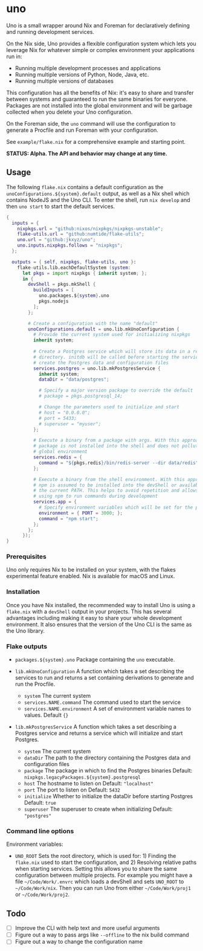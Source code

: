 # uno

Uno is a small wrapper around Nix and Foreman for declaratively defining and 
running development services.

On the Nix side, Uno provides a flexible configuration system which lets you 
leverage Nix for whatever simple or complex environment your applications run in:

* Running multiple development processes and applications
* Running multiple versions of Python, Node, Java, etc.
* Running multiple versions of databases

This configuration has all the benefits of Nix: it's easy to share and transfer
between systems and guaranteed to run the same binaries for everyone. Packages
are not installed into the global environment and will be garbage collected 
when you delete your Uno configuration.

On the Foreman side, the `uno` command will use the configuration to generate
a Procfile and run Foreman with your configuration.

See `example/flake.nix` for a comprehensive example and starting point.

**STATUS: Alpha. The API and behavior may change at any time.**

## Usage

The following `flake.nix` contains a default configuration as the 
`unoConfigurations.${system}.default` output, as well as a Nix shell
which contains NodeJS and the Uno CLI. To enter the shell, run 
`nix develop` and then `uno start` to start the default services.

```nix
{
  inputs = {
    nixpkgs.url = "github:nixos/nixpkgs/nixpkgs-unstable";
    flake-utils.url = "github:numtide/flake-utils";
    uno.url = "github:jkxyz/uno";
    uno.inputs.nixpkgs.follows = "nixpkgs";
  };

  outputs = { self, nixpkgs, flake-utils, uno }:
    flake-utils.lib.eachDefaultSystem (system:
      let pkgs = import nixpkgs { inherit system; };
      in {
        devShell = pkgs.mkShell {
          buildInputs = [ 
            uno.packages.${system}.uno 
            pkgs.nodejs 
          ];
        };

        # Create a configuration with the name "default"
        unoConfigurations.default = uno.lib.mkUnoConfiguration {
          # Provide the current system used for initializing nixpkgs
          inherit system;
          
          # Create a Postgres service which will store its data in a relative
          # directory. initdb will be called before starting the service to 
          # create the Postgres data and configuration files
          services.postgres = uno.lib.mkPostgresService {
            inherit system;
            dataDir = "data/postgres";

            # Specify a major version package to override the default
            # package = pkgs.postgresql_14;

            # Change the parameters used to initialize and start
            # host = "0.0.0.0";
            # port = 5433;
            # superuser = "myuser";
          };

          # Execute a binary from a package with args. With this approach, the
          # package is not installed into the shell and does not pollute the
          # global environment
          services.redis = {
            command = "${pkgs.redis}/bin/redis-server --dir data/redis";
          };

          # Execute a binary from the shell environment. With this approach, 
          # npm is assumed to be installed into the devShell or available on 
          # the current PATH. This helps to avoid repetition and allows also
          # using npm to run commands during development
          services.app = {
            # Specify environment variables which will be set for the process
            environment = { PORT = 3000; };
            command = "npm start";
          };
        };
      });
}
```

### Prerequisites

Uno only requires Nix to be installed on your system, with the flakes experimental
feature enabled. Nix is available for macOS and Linux.

### Installation

Once you have Nix installed, the recommended way to install Uno is using a 
`flake.nix` with a `devShell` output in your projects. This has several 
advantages including making it easy to share your whole development 
environment. It also ensures that the version of the Uno CLI is the same as 
the Uno library.

### Flake outputs

* `packages.${system}.uno`
  Package containing the `uno` executable.

* `lib.mkUnoConfiguration`
  A function which takes a set describing the services to run and returns
  a set containing derivations to generate and run the Procfile.
  
  * `system`
    The current system
  * `services.NAME.command`
    The command used to start the service
  * `services.NAME.environment`
    A set of environment variable names to values. 
    Default `{}`
    
* `lib.mkPostgresService`
  A function which takes a set describing a Postgres service and returns a
  service which will initialize and start Postgres.
  
  * `system`
    The current system
  * `dataDir`
    The path to the directory containing the Postgres data and configuration files
  * `package`
    The package in which to find the Postgres binaries
    Default: `nixpkgs.legacyPackages.${system}.postgresql`
  * `host`
    The hostname to listen on
    Default: `"localhost"`
  * `port`
    The port to listen on
    Default: `5432`
  * `initialize`
    Whether to initialize the dataDir before starting Postgres
    Default: `true`
  * `superuser`
    The superuser to create when initializing
    Default: `"postgres"`

### Command line options

Environment variables:

* `UNO_ROOT`
  Sets the root directory, which is used for: 1) Finding the `flake.nix` used to 
  start the configuration, and 2) Resolving relative paths when starting services.
  Setting this allows you to share the same configuration between multiple projects.
  For example you might have a file `~/Code/Work/.envrc` which loads a devShell and
  sets `UNO_ROOT` to `~/Code/Work/nix`. Then you can run Uno from either
  `~/Code/Work/proj1` or `~/Code/Work/proj2`.

## Todo

* [ ] Improve the CLI with help text and more useful arguments
* [ ] Figure out a way to pass args like `--offline` to the nix build command
* [ ] Figure out a way to change the configuration name
